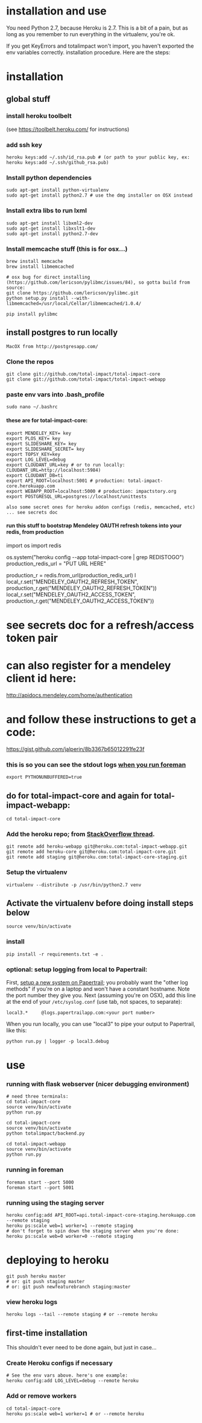installation and use
==================

You need Python 2.7, because Heroku is 2.7. This is a bit of a pain, but as long as you remember to run everything in the virtualenv, you're ok.

If you get KeyErrors and totalimpact won't import, you haven't exported the env variables correctly.
installation procedure. Here are the steps:

installation
============

## global stuff

### install heroku toolbelt 

(see https://toolbelt.heroku.com/ for instructions)

### add ssh key

    heroku keys:add ~/.ssh/id_rsa.pub # (or path to your public key, ex: heroku keys:add ~/.ssh/github_rsa.pub)

### Install python dependencies

    sudo apt-get install python-virtualenv
    sudo apt-get install python2.7 # use the dmg installer on OSX instead

### Install extra libs to run lxml

    sudo apt-get install libxml2-dev
    sudo apt-get install libxslt1-dev 
    sudo apt-get install python2.7-dev

### Install memcache stuff (this is for osx...)
    brew install memcache
    brew install libmemcached
    
    # osx bug for direct installing (https://github.com/lericson/pylibmc/issues/84), so gotta build from source:
    git clone https://github.com/lericson/pylibmc.git
    python setup.py install --with-libmemcached=/usr/local/Cellar/libmemcached/1.0.4/

    pip install pylibmc

## install postgres to run locally

    MacOX from http://postgresapp.com/

### Clone the repos

    git clone git://github.com/total-impact/total-impact-core
    git clone git://github.com/total-impact/total-impact-webapp

### paste env vars into .bash_profile 

    sudo nano ~/.bashrc

#### these are for total-impact-core:

    export MENDELEY_KEY= key
    export PLOS_KEY= key
    export SLIDESHARE_KEY= key
    export SLIDESHARE_SECRET= key
    export TOPSY_KEY=key
    export LOG_LEVEL=debug
    export CLOUDANT_URL=key # or to run locally: CLOUDANT_URL=http://localhost:5984)
    export CLOUDANT_DB=ti
    export API_ROOT=localhost:5001 # production: total-impact-core.herokuapp.com
    export WEBAPP_ROOT=localhost:5000 # production: impactstory.org
    export POSTGRESQL_URL=postgres://localhost/unittests

    also some secret ones for heroku addon configs (redis, memcached, etc) ... see secrets doc

#### run this stuff to bootstrap Mendeley OAUTH refresh tokens into your redis, from production

import os
import redis

os.system("heroku config --app total-impact-core | grep REDISTOGO")
production_redis_url = "PUT URL HERE"

production_r = redis.from_url(production_redis_url)
l
local_r.set("MENDELEY_OAUTH2_REFRESH_TOKEN", production_r.get("MENDELEY_OAUTH2_REFRESH_TOKEN"))
local_r.set("MENDELEY_OAUTH2_ACCESS_TOKEN", production_r.get("MENDELEY_OAUTH2_ACCESS_TOKEN"))

# see secrets doc for a refresh/access token pair
# can also register for a mendeley client id here:
http://apidocs.mendeley.com/home/authentication

# and follow these instructions to get a code:
https://gist.github.com/jalperin/8b3367b65012291fe23f


### this is so you can see the stdout logs [when you run foreman](http://www.google.com/url?q=https%3A%2F%2Fgithub.com%2Fddollar%2Fforeman%2Fwiki%2FMissing-Output&sa=D&sntz=1&usg=AFQjCNELDU4lGGgu4FqSSvMYWr_3tiFegg)

    export PYTHONUNBUFFERED=true

## do for total-impact-core and again for total-impact-webapp:

    cd total-impact-core

### Add the heroku repo; from [StackOverflow thread](http://www.google.com/url?q=http%3A%2F%2Fstackoverflow.com%2Fquestions%2F5129598%2Fhow-to-link-a-folder-with-an-existing-heroku-app&sa=D&sntz=1&usg=AFQjCNG8ifFsW5WlYrXCSeuHxgniHY-sqA).

    git remote add heroku-webapp git@heroku.com:total-impact-webapp.git
    git remote add heroku-core git@heroku.com:total-impact-core.git
    git remote add staging git@heroku.com:total-impact-core-staging.git

### Setup the virtualenv

    virtualenv --distribute -p /usr/bin/python2.7 venv 

## Activate the virtualenv before doing install steps below

    source venv/bin/activate

### install

    pip install -r requirements.txt -e .
    
### optional: setup logging from local to Papertrail:

First, [setup a new system on Papertrail](https://papertrailapp.com/systems/new); you probably want the "other log methods"
if you're on a laptop and won't have a constant hostname. Note the port number they give you. Next (assuming you're on OSX),
add this line at the end of your `/etc/syslog.conf` (use tab, not spaces, to separate):

    local3.*     @logs.papertrailapp.com:<your port number>
    
When you run locally, you can use "local3" to pipe your output to Papertrail, like this:

    python run.py | logger -p local3.debug



use
===


### running with flask webserver (nicer debugging environment)

    # need three terminals:
    cd total-impact-core
    source venv/bin/activate
    python run.py

    cd total-impact-core
    source venv/bin/activate
    python totalimpact/backend.py

    cd total-impact-webapp
    source venv/bin/activate
    python run.py

### running in foreman

    foreman start --port 5000
    foreman start --port 5001

### running using the staging server

    heroku config:add API_ROOT=api.total-impact-core-staging.herokuapp.com --remote staging
    heroku ps:scale web=1 worker=1 --remote staging
    # don't forget to spin down the staging server when you're done: 
    heroku ps:scale web=0 worker=0 --remote staging


deploying to heroku
===================

    git push heroku master 
    # or: git push staging master
    # or: git push newfeaturebranch staging:master

### view heroku logs

    heroku logs --tail --remote staging # or --remote heroku


first-time installation
-----------------------

This shouldn't ever need to be done again, but just in case...

### Create Heroku configs if necessary

    # See the env vars above. here's one example:
    heroku config:add LOG_LEVEL=debug --remote heroku

### Add or remove workers

    cd total-impact-core
    heroku ps:scale web=1 worker=1 # or --remote heroku

